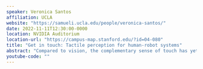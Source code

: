 ```yaml
---
speaker: Veronica Santos
affiliation: UCLA
website: "https://samueli.ucla.edu/people/veronica-santos/"
date: 2022-11-11T12:30:00-0000
location: NVIDIA Auditorium
location-url: "https://campus-map.stanford.edu/?id=04-080"
title: "Get in touch: Tactile perception for human-robot systems"
abstract: "Compared to vision, the complementary sense of touch has yet to be broadly integrated into robotic systems that physically interact with the world. An artificial sense of touch is especially useful when vision is limited or unavailable. In this presentation, I will highlight our work on task-driven efforts to endow robots with tactile perception capabilities for human-robot interaction, remote work in harsh environments, and the manipulation of deformable objects. Real-time tactile perception and decision-making capabilities could be used to advance semi-autonomous robot systems and reduce the cognitive burden on human teleoperators. With advances in haptic display technologies, interfaces with the human body, and networking capabilities, however, touch can be used for more than completing novel tasks. Touch can enhance social connections from afar, enable the inclusion of marginalized groups in community activities, and create new opportunities for remote work involving social and physical interactions. "
youtube-code: ""
---
```

